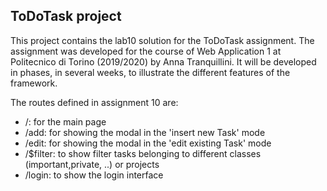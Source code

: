 ## ToDoTask project

This project contains the lab10 solution for the ToDoTask assignment. The assignment was developed for the course of Web Application 1 at Politecnico di Torino (2019/2020) by Anna Tranquillini.
It will be developed in phases, in several weeks, to illustrate the different features of the framework.

The routes defined in assignment 10 are:
* /: for the main page
* /add: for showing the modal in the 'insert new Task' mode
* /edit: for showing the modal in the 'edit existing Task' mode
* /$filter: to show filter tasks belonging to different classes (important,private, ..) or projects
* /login: to show the login interface 
